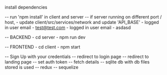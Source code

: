 install dependencies

-- run 'npm install' in client and server
-- if server running on different port / host,
    - update client/src/services/network and update 'API_BASE'
    - logged in user email -  test@test.com 
    - logged in user email -  asdasd 

-- BACKEND 
    - cd server
    - npm run dev

-- FRONTEND
    - cd client
    - npm start

-- Sign Up with your credentials
    -- redirect to login page
    -- redirect to landing page
    -- set auth token
    -- fetch details
    -- sqlite db with db files stored is used
    -- redux
    -- sequelize 